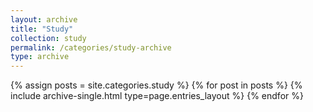 ```yaml
---
layout: archive
title: "Study"
collection: study
permalink: /categories/study-archive
type: archive
---
```


{% assign posts = site.categories.study %}
{% for post in posts %} {% include archive-single.html type=page.entries_layout %} {% endfor %}
